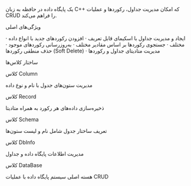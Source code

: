 یک پایگاه داده در حافظه به زبان C++ که امکان مدیریت جداول، رکوردها و عملیات CRUD را فراهم می‌کند.

ویژگی‌های اصلی

·  ایجاد و مدیریت جداول با اسکیمای قابل تعریف
·  افزودن رکوردهای جدید با انواع داده مختلف
·  جستجوی رکوردها بر اساس مقادیر مختلف
·  به‌روزرسانی رکوردهای موجود
·  حذف منطقی رکوردها (Soft Delete)
·  مدیریت متادیتای جداول و رکوردها

ساختار کلاس‌ها

کلاس Column

مدیریت ستون‌های جدول با نام و نوع داده

کلاس Record

ذخیره‌سازی داده‌های هر رکورد به همراه متادیتا

کلاس Schema

تعریف ساختار جدول شامل نام و لیست ستون‌ها

کلاس DbInfo

مدیریت اطلاعات پایگاه داده و جداول

کلاس DataBase

هسته اصلی سیستم پایگاه داده با عملیات CRUD
